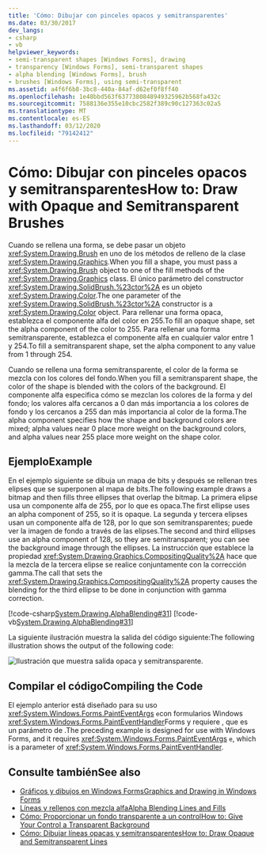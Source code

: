 ```yaml
---
title: 'Cómo: Dibujar con pinceles opacos y semitransparentes'
ms.date: 03/30/2017
dev_langs:
- csharp
- vb
helpviewer_keywords:
- semi-transparent shapes [Windows Forms], drawing
- transparency [Windows Forms], semi-transparent shapes
- alpha blending [Windows Forms], brush
- brushes [Windows Forms], using semi-transparent
ms.assetid: a4f6f6b8-3bc8-440a-84af-d62ef0f8ff40
ms.openlocfilehash: 1e48bbd563f6377380848949325962b568fa432c
ms.sourcegitcommit: 7588136e355e10cbc2582f389c90c127363c02a5
ms.translationtype: MT
ms.contentlocale: es-ES
ms.lasthandoff: 03/12/2020
ms.locfileid: "79142412"
---
```

# <a name="how-to-draw-with-opaque-and-semitransparent-brushes"></a><span data-ttu-id="2a1df-102">Cómo: Dibujar con pinceles opacos y semitransparentes</span><span class="sxs-lookup"><span data-stu-id="2a1df-102">How to: Draw with Opaque and Semitransparent Brushes</span></span>
<span data-ttu-id="2a1df-103">Cuando se rellena una forma, se debe pasar un objeto <xref:System.Drawing.Brush> en uno de los métodos de relleno de la clase <xref:System.Drawing.Graphics>.</span><span class="sxs-lookup"><span data-stu-id="2a1df-103">When you fill a shape, you must pass a <xref:System.Drawing.Brush> object to one of the fill methods of the <xref:System.Drawing.Graphics> class.</span></span> <span data-ttu-id="2a1df-104">El único parámetro del constructor <xref:System.Drawing.SolidBrush.%23ctor%2A> es un objeto <xref:System.Drawing.Color>.</span><span class="sxs-lookup"><span data-stu-id="2a1df-104">The one parameter of the <xref:System.Drawing.SolidBrush.%23ctor%2A> constructor is a <xref:System.Drawing.Color> object.</span></span> <span data-ttu-id="2a1df-105">Para rellenar una forma opaca, establezca el componente alfa del color en 255.</span><span class="sxs-lookup"><span data-stu-id="2a1df-105">To fill an opaque shape, set the alpha component of the color to 255.</span></span> <span data-ttu-id="2a1df-106">Para rellenar una forma semitransparente, establezca el componente alfa en cualquier valor entre 1 y 254.</span><span class="sxs-lookup"><span data-stu-id="2a1df-106">To fill a semitransparent shape, set the alpha component to any value from 1 through 254.</span></span>  
  
 <span data-ttu-id="2a1df-107">Cuando se rellena una forma semitransparente, el color de la forma se mezcla con los colores del fondo.</span><span class="sxs-lookup"><span data-stu-id="2a1df-107">When you fill a semitransparent shape, the color of the shape is blended with the colors of the background.</span></span> <span data-ttu-id="2a1df-108">El componente alfa especifica cómo se mezclan los colores de la forma y del fondo; los valores alfa cercanos a 0 dan más importancia a los colores de fondo y los cercanos a 255 dan más importancia al color de la forma.</span><span class="sxs-lookup"><span data-stu-id="2a1df-108">The alpha component specifies how the shape and background colors are mixed; alpha values near 0 place more weight on the background colors, and alpha values near 255 place more weight on the shape color.</span></span>  
  
## <a name="example"></a><span data-ttu-id="2a1df-109">Ejemplo</span><span class="sxs-lookup"><span data-stu-id="2a1df-109">Example</span></span>  
 <span data-ttu-id="2a1df-110">En el ejemplo siguiente se dibuja un mapa de bits y después se rellenan tres elipses que se superponen al mapa de bits.</span><span class="sxs-lookup"><span data-stu-id="2a1df-110">The following example draws a bitmap and then fills three ellipses that overlap the bitmap.</span></span> <span data-ttu-id="2a1df-111">La primera elipse usa un componente alfa de 255, por lo que es opaca.</span><span class="sxs-lookup"><span data-stu-id="2a1df-111">The first ellipse uses an alpha component of 255, so it is opaque.</span></span> <span data-ttu-id="2a1df-112">La segunda y tercera elipses usan un componente alfa de 128, por lo que son semitransparentes; puede ver la imagen de fondo a través de las elipses.</span><span class="sxs-lookup"><span data-stu-id="2a1df-112">The second and third ellipses use an alpha component of 128, so they are semitransparent; you can see the background image through the ellipses.</span></span> <span data-ttu-id="2a1df-113">La instrucción que establece la propiedad <xref:System.Drawing.Graphics.CompositingQuality%2A> hace que la mezcla de la tercera elipse se realice conjuntamente con la corrección gamma.</span><span class="sxs-lookup"><span data-stu-id="2a1df-113">The call that sets the <xref:System.Drawing.Graphics.CompositingQuality%2A> property causes the blending for the third ellipse to be done in conjunction with gamma correction.</span></span>  

 [!code-csharp[System.Drawing.AlphaBlending#31](~/samples/snippets/csharp/VS_Snippets_Winforms/System.Drawing.AlphaBlending/CS/Class1.cs#31)]
 [!code-vb[System.Drawing.AlphaBlending#31](~/samples/snippets/visualbasic/VS_Snippets_Winforms/System.Drawing.AlphaBlending/VB/Class1.vb#31)]  

 <span data-ttu-id="2a1df-114">La siguiente ilustración muestra la salida del código siguiente:</span><span class="sxs-lookup"><span data-stu-id="2a1df-114">The following illustration shows the output of the following code:</span></span>
  
 ![Ilustración que muestra salida opaca y semitransparente.](./media/how-to-draw-with-opaque-and-semitransparent-brushes/compositingquality-ellipse-semitransparent.png)  
  
## <a name="compiling-the-code"></a><span data-ttu-id="2a1df-116">Compilar el código</span><span class="sxs-lookup"><span data-stu-id="2a1df-116">Compiling the Code</span></span>  
 <span data-ttu-id="2a1df-117">El ejemplo anterior está diseñado para su uso <xref:System.Windows.Forms.PaintEventArgs> `e`con formularios Windows <xref:System.Windows.Forms.PaintEventHandler>Forms y requiere , que es un parámetro de .</span><span class="sxs-lookup"><span data-stu-id="2a1df-117">The preceding example is designed for use with Windows Forms, and it requires <xref:System.Windows.Forms.PaintEventArgs> `e`, which is a parameter of <xref:System.Windows.Forms.PaintEventHandler>.</span></span>  
  
## <a name="see-also"></a><span data-ttu-id="2a1df-118">Consulte también</span><span class="sxs-lookup"><span data-stu-id="2a1df-118">See also</span></span>

- [<span data-ttu-id="2a1df-119">Gráficos y dibujos en Windows Forms</span><span class="sxs-lookup"><span data-stu-id="2a1df-119">Graphics and Drawing in Windows Forms</span></span>](graphics-and-drawing-in-windows-forms.md)
- [<span data-ttu-id="2a1df-120">Líneas y rellenos con mezcla alfa</span><span class="sxs-lookup"><span data-stu-id="2a1df-120">Alpha Blending Lines and Fills</span></span>](alpha-blending-lines-and-fills.md)
- [<span data-ttu-id="2a1df-121">Cómo: Proporcionar un fondo transparente a un control</span><span class="sxs-lookup"><span data-stu-id="2a1df-121">How to: Give Your Control a Transparent Background</span></span>](../controls/how-to-give-your-control-a-transparent-background.md)
- [<span data-ttu-id="2a1df-122">Cómo: Dibujar líneas opacas y semitransparentes</span><span class="sxs-lookup"><span data-stu-id="2a1df-122">How to: Draw Opaque and Semitransparent Lines</span></span>](how-to-draw-opaque-and-semitransparent-lines.md)
